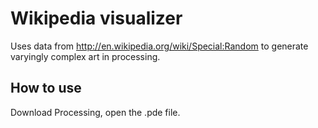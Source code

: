 # Wikipedia visualizer
Uses data from http://en.wikipedia.org/wiki/Special:Random to generate varyingly complex art in processing.

## How to use
Download Processing, open the .pde file.
